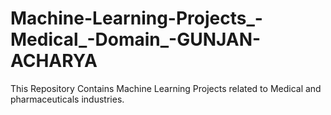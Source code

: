 # Machine-Learning-Projects_-Medical_-Domain_-GUNJAN-ACHARYA
This Repository Contains Machine Learning Projects related to Medical and pharmaceuticals industries.
